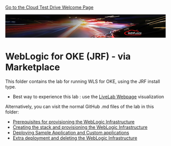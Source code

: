 [Go to the Cloud Test Drive Welcome Page](../../../readme.md)

![](../../../common/images/customer.logo2.png)

# WebLogic for OKE (JRF) - via Marketplace

This folder contains the lab for running WLS for OKE, using the JRF install type.



- Best way to experience this lab : use the [LiveLab Webpage](https://oracle.github.io/cloudtestdrive/AppDev/wls/ll-wls-for-oke-jrf/) visualization



Alternatively, you can visit the normal GitHub .md files of the lab in this folder:

- [Prerequisites for provisioning the WebLogic Infrastructure](wlsforocionokeprereq.md)
- [Creating the stack and provisioning the WebLogic Infrastructure](wlsforocionoke.md)
- [Deploying Sample Application and Custom applications](wlsforocionokedeploy.md)
- [Extra deployment and deleting the WebLogic Infrastructure](wlsforocionokedelete.md)

